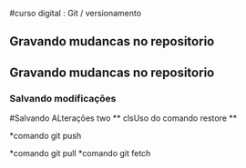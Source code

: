 #curso digital : Git / versionamento
## Gravando mudancas no repositorio
## Gravando mudancas no repositorio

### Salvando modificações 
#Salvando ALterações two
** clsUso do comando restore **

*comando git push

*comando git pull
 *comando git fetch
